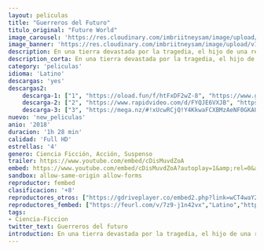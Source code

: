 ```yaml
---
layout: peliculas
title: "Guerreros del Futuro"
titulo_original: "Future World"
image_carousel: 'https://res.cloudinary.com/imbriitneysam/image/upload/v1546806382/guerreros-poster-min.jpg'
image_banner: 'https://res.cloudinary.com/imbriitneysam/image/upload/v1546806383/guerreros-banner-min.jpg'
description: En una tierra devastada por la tragedia, el hijo de una reina parte en busca de una cura para su madre enferma. Por el camino entabla una batalla contra un señor de la guerra y sus esbirros, una lucha en la que se dirime el destino del mundo.
description_corta: En una tierra devastada por la tragedia, el hijo de una reina parte en busca de una cura para su madre enferma. Por el camino entabla una batalla contra un señor de la guerra y sus esbirros, una lucha en la que se dirime el destino del mundo.
category: 'peliculas'
idioma: 'Latino'
descargas: 'yes'
descargas2:
    descarga-1: ["1", "https://oload.fun/f/htFxDF2wZ-8", "https://www.google.com/s2/favicons?domain=openload.co","OpenLoad","https://res.cloudinary.com/imbriitneysam/image/upload/v1541473684/mexico.png", "Latino", "Full HD"]
    descarga-2: ["2", "https://www.rapidvideo.com/d/FYQJE6VXJB", "https://www.google.com/s2/favicons?domain=www.rapidvideo.com","RapidVideo","https://res.cloudinary.com/imbriitneysam/image/upload/v1541473684/mexico.png", "Latino", "Full HD"]
    descarga-3: ["3", "https://mega.nz/#!xUcwRCjQ!Y4KkwaFCXBMzAeNF0GKAUSXc0jUUiTk3Jf8fIjxxIrw", "https://www.google.com/s2/favicons?domain=mega.nz","Mega","https://res.cloudinary.com/imbriitneysam/image/upload/v1541473684/mexico.png", "Latino", "Full HD"]
nuevo: 'new_peliculas'
anio: '2018'
duracion: '1h 28 min'
calidad: 'Full HD'
estrellas: '4'
genero: Ciencia Ficción, Acción, Suspenso
trailer: https://www.youtube.com/embed/cDisMuvdZoA
embed: https://www.youtube.com/embed/cDisMuvdZoA?autoplay=1&amp;rel=0&amp;hd=1&border=0&wmode=opaque&enablejsapi=1&modestbranding=1&controls=1&showinfo=0
sandbox: allow-same-origin allow-forms
reproductor: fembed
clasificacion: '+8'
reproductores_otros: ["https://gdriveplayer.co/embed2.php?link=wCT4waY2PuJh%252Fuwm%252BrQzTgJVzIapJYoKc3J2twWQM97%252BGl79%252BRLfYI0hJgK%252B8eg44ozxWlXFgOpRPtlMV8uRxHFqQoSVTewF4UpYUDvdWw1fd3AeN2Zn0KJjZkQgzFG41qdf7nFD97r3qVL9NFhDUGYD3Q3SdOl5Ad4844NnQ%252FQERo5EjrYSoBKZSiHnHX%252Bi%252FAxvQPjiFarzHnqQVP6Zy19GvC7NjJgeK70atGYXijACaggSDtbLwpJPZkw2afOqboz7tu5V3BEy7wgBLsrBBWdfcPJJyfxjlIEjWlgvYA8nQflbmk9zdKfuXvMIVCT973KbIJF3kL0Ys8E%252BWsrAt0%252FFS2WtxCQqONStsVQKZ8Lg%253D%253D","Latino","https://movcloud.net/embed/gk-XwVuSyW4M","Latino"]
reproductores_fembed: ["https://feurl.com/v/7z9-j1n42vx","Latino","https://feurl.com/v/1lo61l5wgl9","Latino"]
tags:
- Ciencia-Ficcion
twitter_text: Guerreros del futuro
introduction: En una tierra devastada por la tragedia, el hijo de una reina parte en busca de una cura para su madre enferma. Por el camino entabla una batalla contra un señor de la guerra y sus esbirros, una lucha en la que se dirime el destino del mundo.
---
```












